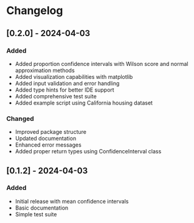 # Changelog

## [0.2.0] - 2024-04-03

### Added
- Added proportion confidence intervals with Wilson score and normal approximation methods
- Added visualization capabilities with matplotlib
- Added input validation and error handling
- Added type hints for better IDE support
- Added comprehensive test suite
- Added example script using California housing dataset

### Changed
- Improved package structure
- Updated documentation
- Enhanced error messages
- Added proper return types using ConfidenceInterval class

## [0.1.2] - 2024-04-03

### Added
- Initial release with mean confidence intervals
- Basic documentation
- Simple test suite 